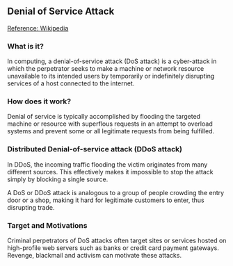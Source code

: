## Denial of Service Attack

[Reference: Wikipedia](https://en.wikipedia.org/wiki/Denial-of-service_attack)

### What is it?

In computing, a denial-of-service attack (DoS attack) is a cyber-attack in which the perpetrator seeks to make a machine or network resource unavailable to its intended users by temporarily or indefinitely disrupting services of a host connected to the internet.

### How does it work?

Denial of service is typically accomplished by flooding the targeted machine or resource with superflous requests in an attempt to overload systems and prevent some or all legitimate requests from being fulfilled.

### Distributed Denial-of-service attack (DDoS attack)

In DDoS, the incoming traffic flooding the victim originates from many different sources. This effectively makes it impossible to stop the attack simply by blocking a single source.

A DoS or DDoS attack is analogous to a group of people crowding the entry door or a shop, making it hard for legitimate customers to enter, thus disrupting trade.

### Target and Motivations

Criminal perpetrators of DoS attacks often target sites or services hosted on high-profile web servers such as banks or credit card payment gateways. Revenge, blackmail and activism can motivate these attacks.
